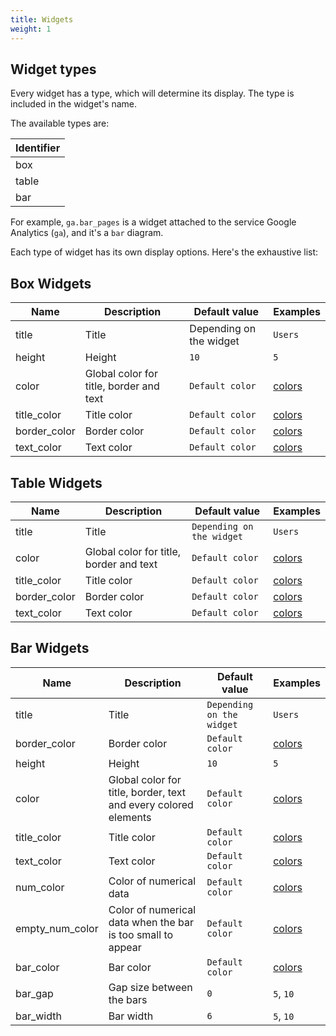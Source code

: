 ```yaml
---
title: Widgets
weight: 1 
---
```


## Widget types 

Every widget has a type, which will determine its display. The type is included in the widget's name.

The available types are:

| Identifier |
|------------|
| box        |
| table      |
| bar        |

For example, `ga.bar_pages` is a widget attached to the service Google Analytics (`ga`), and it's a `bar` diagram.

Each type of widget has its own display options. Here's the exhaustive list:

## Box Widgets

| Name           | Description                             | Default value             | Examples                                  |
|----------------|-----------------------------------------|---------------------------|-------------------------------------------|
| title          | Title                                   | Depending on the widget   | ` Users `                                 |
| height         | Height                                  | `10`                      | `5`                                       |
| color          | Global color for title, border and text | `Default color`           | [colors](/display/colors)                 |
| title_color    | Title color                             | `Default color`           | [colors](/display/colors)                 |
| border_color   | Border color                            | `Default color`           | [colors](/display/colors)                 |
| text_color     | Text color                              | `Default color`           | [colors](/display/colors)                 |

## Table Widgets

| Name               | Description                             | Default value                   | Examples                                      |
|--------------------|-----------------------------------------|---------------------------------|-----------------------------------------------|
| title              | Title                                   | `Depending on the widget`       | `Users `                                      |
| color              | Global color for title, border and text | `Default color`                 | [colors](/display/colors)                     |
| title_color        | Title color                             | `Default color`                 | [colors](/display/colors)                     |
| border_color       | Border color                            | `Default color`                 | [colors](/display/colors)                     |
| text_color         | Text color                              | `Default color`                 | [colors](/display/colors)                     |

## Bar Widgets

| Name              | Description                                                     | Default value                 | Examples                                    |
| ----------------- | --------------------------------------------------------------- | ----------------------------- | ------------------------------------------- |
| title             | Title                                                           | `Depending on the widget`     | `Users `                                    |
| border_color      | Border color                                                    | `Default color`               | [colors](/display/colors)                   |
| height            | Height                                                          | `10`                          | `5`                                         |
| color             | Global color for title, border, text and every colored elements | `Default color`               | [colors](/display/colors)                   |
| title_color       | Title color                                                     | `Default color`               | [colors](/display/colors/)                  |
| text_color        | Text color                                                      | `Default color`               | [colors](/display/colors/)                  |
| num_color         | Color of numerical data                                         | `Default color`               | [colors](/display/colors/)                  |
| empty_num_color   | Color of numerical data when the bar is too small to appear     | `Default color`               | [colors](/display/colors/)                  |
| bar_color         | Bar color                                                       | `Default color`               | [colors](/display/colors/)                  |
| bar_gap           | Gap size between the bars                                       | `0`                           | `5`, `10`                                   |
| bar_width         | Bar width                                                       | `6`                           | `5`, `10`                                   |

